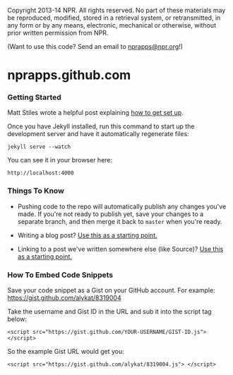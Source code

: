 Copyright 2013-14 NPR.  All rights reserved.  No part of these materials may be reproduced, modified, stored in a retrieval system, or retransmitted, in any form or by any means, electronic, mechanical or otherwise, without prior written permission from NPR.

(Want to use this code? Send an email to nprapps@npr.org!)

nprapps.github.com
==================

### Getting Started

Matt Stiles wrote a helpful post explaining [how to get set up](http://blog.apps.npr.org/2012/11/08/npr-news-apps-blog.html).

Once you have Jekyll installed, run this command to start up the development server and have it automatically regenerate files:

```
jekyll serve --watch
```

You can see it in your browser here:

```
http://localhost:4000
```

### Things To Know

* Pushing code to the repo will automatically publish any changes you've made. If you're not ready to publish yet, save your changes to a separate branch, and then merge it back to ```master``` when you're ready.

* Writing a blog post? [Use this as a starting point.](https://github.com/nprapps/nprapps.github.com/blob/master/_posts/2013-12-10-the-book-concierge.markdown)

* Linking to a post we've written somewhere else (like Source)? [Use this as a starting point.](https://github.com/nprapps/nprapps.github.com/blob/master/_posts/2014-01-02-source-tshirt-ux.markdown)

### How To Embed Code Snippets

Save your code snippet as a Gist on your GitHub account. For example: https://gist.github.com/alykat/8319004

Take the username and Gist ID in the URL and sub it into the script tag below:

```
<script src="https://gist.github.com/YOUR-USERNAME/GIST-ID.js"> </script>
```

So the example Gist URL would get you:

```
<script src="https://gist.github.com/alykat/8319004.js"> </script>
```
